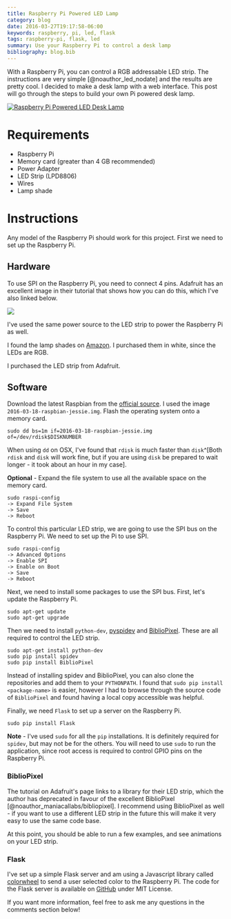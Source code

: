 ```yaml
---
title: Raspberry Pi Powered LED Lamp
category: blog
date: 2016-03-27T19:17:58-06:00
keywords: raspberry, pi, led, flask
tags: raspberry-pi, flask, led
summary: Use your Raspberry Pi to control a desk lamp
bibliography: blog.bib
---
```


With a Raspberry Pi, you can control a RGB addressable LED strip.
The instructions are very simple [@noauthor_led_nodate] and the results are pretty cool.
I decided to make a desk lamp with a web interface.
This post will go through the steps to build your own Pi powered desk lamp.

[![Raspberry Pi Powered LED Desk Lamp](https://giant.gfycat.com/UnfortunatePessimisticFruitfly.gif)](https://gfycat.com/CoolEvergreenArcticseal)

# Requirements

* Raspberry Pi
* Memory card (greater than 4 GB recommended)
* Power Adapter
* LED Strip (LPD8806)
* Wires
* Lamp shade

# Instructions

Any model of the Raspberry Pi should work for this project.
First we need to set up the Raspberry Pi.

## Hardware

To use SPI on the Raspberry Pi, you need to connect 4 pins.
Adafruit has an excellent image in their tutorial that shows how you can do this, which I've also linked below.

![](/images/raspberry_pi_diagram.png)

I've used the same power source to the LED strip to power the Raspberry Pi as well.

I found the lamp shades on [Amazon](https://www.amazon.com/s/field-keywords=puzzle+lamp).
I purchased them in white, since the LEDs are RGB.

I purchased the LED strip from Adafruit.

## Software

Download the latest Raspbian from the [official source](https://www.raspberrypi.org/downloads/raspbian/).
I used the image `2016-03-18-raspbian-jessie.img`.
Flash the operating system onto a memory card.

    sudo dd bs=1m if=2016-03-18-raspbian-jessie.img of=/dev/rdisk$DISKNUMBER

When using `dd` on OSX, I've found that `rdisk` is much faster than `disk`^[Both `rdisk` and `disk` will work fine, but if you are using `disk` be prepared to wait longer - it took about an hour in my case].

**Optional** - Expand the file system to use all the available space on the memory card.

    sudo raspi-config
    -> Expand File System
    -> Save
    -> Reboot

To control this particular LED strip, we are going to use the SPI bus on the Raspberry Pi.
We need to set up the Pi to use SPI.

    sudo raspi-config
    -> Advanced Options
    -> Enable SPI
    -> Enable on Boot
    -> Save
    -> Reboot

Next, we need to install some packages to use the SPI bus.
First, let's update the Raspberry Pi.

    sudo apt-get update
    sudo apt-get upgrade

Then we need to install `python-dev`, [pyspidev]( https://github.com/doceme/py-spidev ) and [BiblioPixel](https://github.com/ManiacalLabs/BiblioPixel).
These are all required to control the LED strip.

    sudo apt-get install python-dev
    sudo pip install spidev
    sudo pip install BiblioPixel

Instead of installing spidev and BiblioPixel, you can also clone the repositories and add them to your `PYTHONPATH`.
I found that `sudo pip install <package-name>` is easier, however I had to browse through the source code of `BiblioPixel` and found having a local copy accessible was helpful.

Finally, we need `Flask` to set up a server on the Raspberry Pi.

    sudo pip install Flask

**Note** - I've used `sudo` for all the `pip` installations. It is definitely required for `spidev`, but may not be for the others. You will need to use `sudo` to run the application, since root access is required to control GPIO pins on the Raspberry Pi.

### BiblioPixel

The tutorial on Adafruit's page links to a library for their LED strip, which the author has deprecated in favour of the excellent BiblioPixel [@noauthor_maniacallabs/bibliopixel].
I recommend using BiblioPixel as well - if you want to use a different LED strip in the future this will make it very easy to use the same code base.

At this point, you should be able to run a few examples, and see animations on your LED strip.

### Flask

I've set up a simple Flask server and am using a Javascript library called [colorwheel](https://jweir.github.io/colorwheel/) to send a user selected color to the Raspberry Pi.
The code for the Flask server is available on [GitHub](https://github.com/kdheepak/arp) under MIT License.

If you want more information, feel free to ask me any questions in the comments section below!
